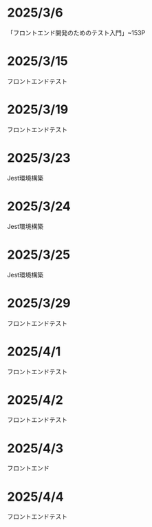 # 2025/3/6
「フロントエンド開発のためのテスト入門」~153P

# 2025/3/15
フロントエンドテスト

# 2025/3/19
フロントエンドテスト

# 2025/3/23
Jest環境構築

# 2025/3/24
Jest環境構築

# 2025/3/25
Jest環境構築

# 2025/3/29
フロントエンドテスト

# 2025/4/1
フロントエンドテスト

# 2025/4/2
フロントエンドテスト

# 2025/4/3
フロントエンド

# 2025/4/4
フロントエンドテスト

